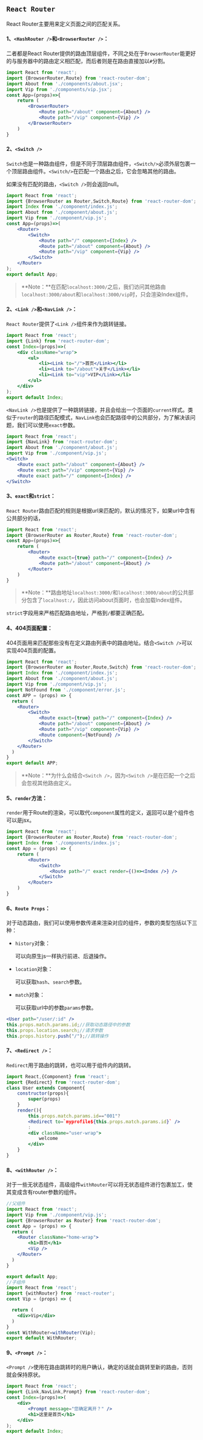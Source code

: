 ## `React Router`

React Router主要用来定义页面之间的匹配关系。

#### 1、`<HashRouter />`和`<BrowserRouter />`：

二者都是React Router提供的路由顶层组件，不同之处在于`BrowserRouter`能更好的与服务器中的路由定义相匹配，而后者则是在路由直接加以`#`分割。

```jsx
import React from 'react';
import {BrowserRouter,Route} from 'react-router-dom';
import About from './components/about.jsx';
import Vip from './components/vip.jsx';
const App=(props)=>{
    return (
        <BrowserRouter>
            <Route path="/about" component={About} />
            <Route path="/vip" component={Vip} />
        </BrowserRouter>
    )
}
```

#### 2、`<Switch />`

`Switch`也是一种路由组件，但是不同于顶层路由组件，`<Switch/>`必须外层包裹一个顶层路由组件。`<Switch/>`在匹配一个路由之后，它会忽略其他的路由。

如果没有匹配的路由，`<Switch />`则会返回null。

```jsx
import React from 'react';
import {BrowserRouter as Router,Switch,Route} from 'react-router-dom';
import Index from './component/index.js';
import About from './component/about.js';
import Vip from './component/vip.js';
const App=(props)=>(
    <Router>
        <Switch>
            <Route path="/" component={Index} />
            <Route path="/about" component={About} />
            <Route path="/vip" component={Vip} />
        </Switch>
    </Router>
);
export default App;
```

> **Note：**在匹配`localhost:3000/`之后，我们访问其他路由`localhost:3000/about`和`localhost:3000/vip`时，只会渲染Index组件。

#### 2、`<Link />`和`<NavLink />`：

`React Router`提供了`<Link />`组件来作为跳转链接。

```jsx
import React from 'react';
import {Link} from 'react-router-dom';
const Index=(props)=>(
    <div className="wrap">
        <ul>
            <li><Link to="/">首页</Link></li>
            <li><Link to="/about">关于</Link></li>
            <li><Link to="vip">VIP</Link></li>
        </ul>    
    </div>
);
export default Index;
```

`<NavLink />`也是提供了一种跳转链接，并且会给出一个页面的`current`样式。类似于`router`的路径匹配模式，`NavLink`也会匹配路径中的公共部分，为了解决该问题，我们可以使用`exact`参数。

```jsx
import React from 'react';
import {NavLink} from 'react-router-dom';
import About from './component/about.js';
import Vip from './component/vip.js';
<Switch>
    <Route exact path="/about" component={About} />
    <Route exact path="/vip" component={Vip} />
    <Route exact path="/" component={Index} />
</Switch>
```

#### 3、`exact`和`strict`：

`React Router`路由匹配的规则是根据url来匹配的，默认的情况下，如果url中含有公共部分的话，

```jsx
import React from 'react';
import {BrowserRouter as Router,Route} from 'react-router-dom';
const App=(props)=>{
    return (
        <Router>
            <Route exact={true} path="/" component={Index} />
            <Route path="/about" component={About} />
        </Router>
    )
}
```

> **Note：**路由地址`localhost:3000/`和`localhost:3000/about`的公共部分包含了`localhost:/`，因此访问about页面时，也会加载Index组件。

`strict`字段用来严格匹配路由地址，严格到`/`都要正确匹配。

#### 4、404页面配置：

404页面用来匹配那些没有在定义路由列表中的路由地址。结合`<Switch />`可以实现404页面的配置。

```jsx
import React from 'react';
import {BrowserRouter as Router,Route,Switch} from 'react-router-dom';
import Index from './component/index.js';
import About from './component/about.js';
import Vip from './component/vip.js';
import NotFound from './component/error.js';
const APP = (props) => {
  return (
    <Router>
        <Switch>
            <Route exact={true} path="/" component={Index} />
            <Route path="/about" component={About} />
            <Route path="/vip" component={Vip} />
            <Route component={NotFound} />
        </Switch>
    </Router>
  )
}
export default APP;
```

> **Note：**为什么会结合`<Switch />`，因为`<Switch />`是在匹配一个之后会忽视其他路由定义。

#### 5、`render`方法：

`render`用于Route的渲染，可以取代`component`属性的定义，返回可以是个组件也可以是jsx。

```jsx
import React from 'react';
import {BrowserRouter as Router,Route} from 'react-router-dom';
import Index from './components/index.js';
const App = (props) => {
    return (
        <Router>
            <Switch>
                <Route path="/" exact render={()=><Index />} />
            </Switch>
        </Router>
    )
}
```

#### 6、`Route Props`：

对于动态路由，我们可以使用参数传递来渲染对应的组件，参数的类型包括以下三种：

- `history`对象：

  可以向原生js一样执行前进、后退操作。

- `location`对象：

  可以获取`hash`、`search`参数。

- `match`对象：

  可以获取url中的参数`params`参数。

```jsx
<User path="/user/:id" />
this.props.match.params.id;//获取动态路径中的参数
this.props.location.search;//请求参数
this.props.history.push("/");//跳转操作
```

#### 7、`<Redirect />`：

`Redirect`用于路由的跳转，也可以用于组件内的跳转。

```jsx
import React,{Component} from 'react';
import {Redirect} from 'react-router-dom';
class User extends Component{
    constructor(props){
        super(props)
    }
    render(){
        this.props.match.params.id=="001"?
        <Redirect to=`myprofile${this.props.match.params.id}` />
        :
        <div className="user-wrap">
            welcome
        </div>
    }
}
```

#### 8、`<withRouter />`：

对于一些无状态组件，高级组件`withRouter`可以将无状态组件进行包裹加工，使其变成含有router参数的组件。

```jsx
//父组件
import React from 'react';
import Vip from './component/vip.js';
import {BrowserRouter as Router} from 'react-router-dom';
const App = (props) => {
  return (
    <Router className="home-wrap">
    	<h1>首页</h1>
    	<Vip />	
    </Router>
  )
}

export default App;
//子组件
import React from 'react';
import {withRouter} from 'react-router';
const Vip = (props) => {

  return (
    <div>Vip</div>
  )
}
const WithRouter=withRouter(Vip);
export default WithRouter;
```

#### 9、`<Prompt />`：

`<Prompt />`使用在路由跳转时的用户确认，确定的话就会跳转至新的路由，否则就会保持原状。

```jsx
import React from 'react';
import {Link,NavLink,Prompt} from 'react-router-dom';
const Index=(props)=>(
	<div>
		<Prompt message="您确定离开？" />
		<h1>这里是首页</h1>
	</div>
);
export default Index;
```
